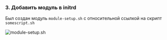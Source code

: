 ### 3. Добавить модуль в initrd
Был создан модуль `module-setup.sh` с относительной ссылкой на скрипт `somescript.sh`

![module-setup.sh](https://github.com/kyourselfer/OTUS_LinuxAdmin201804/blob/master/lesson4_boot/initrd/dracut_test.jpeg)
